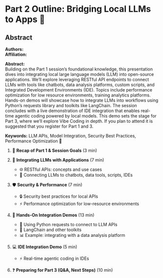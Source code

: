 # Part 2 Outline: Bridging Local LLMs to Apps 🔗

## Abstract
**Authors:**  
**Affiliation:**  

**Abstract:**  
Building on the Part 1 session’s foundational knowledge, this presentation dives into integrating local large language models (LLM) into open-source applications. We’ll explore leveraging RESTful API endpoints to connect LLMs with tools like chatbots, data analysis platforms, custom scripts, and Integrated Development Environments (IDE). Topics include performance optimization for low resource environments, training analytics platforms. Hands-on demos will showcase how to integrate LLMs into workflows using Python’s requests library and toolkits like LangChain. The session concludes with a live demonstration of IDE integration that enables real-time agentic coding powered by local models. This demo sets the stage for Part 3, where we’ll explore Vibe Coding in depth. If you plan to attend it is suggested that you register for Part 1 and 3.

**Keywords:** LLM APIs, Model Integration, Security Best Practices, Performance Optimization 🚀

1. 🔄 **Recap of Part 1 & Session Goals** (3 min)

2. 🧩 **Integrating LLMs with Applications** (7 min)
   - 🌐 RESTful APIs: concepts and use cases
   - 🤖 Connecting LLMs to chatbots, data tools, scripts, IDEs

3. 🛡️ **Security & Performance** (7 min)
   - 🔒 Security best practices for local APIs
   - ⚡ Performance optimization for low-resource environments

4. 🧪 **Hands-On Integration Demos** (13 min)
   - 🐍 Using Python requests to connect to LLM APIs
   - 🦜 LangChain and other toolkits
   - 📊 Example: integrating with a data analysis platform

5. 💻 **IDE Integration Demo** (5 min)
   - ⚡ Real-time agentic coding in IDEs

6. ❓ **Preparing for Part 3 (Q&A, Next Steps)** (10 min)
